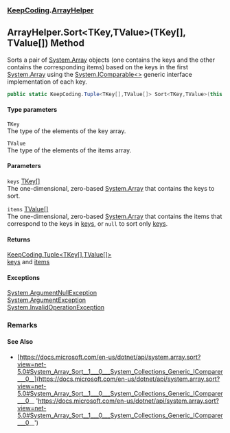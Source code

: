 ### [KeepCoding](KeepCoding.md 'KeepCoding').[ArrayHelper](KeepCoding_ArrayHelper.md 'KeepCoding.ArrayHelper')
## ArrayHelper.Sort&lt;TKey,TValue&gt;(TKey[], TValue[]) Method
Sorts a pair of [System.Array](https://docs.microsoft.com/en-us/dotnet/api/System.Array 'System.Array') objects (one contains the keys and the other contains the corresponding items) based on the keys in the first [System.Array](https://docs.microsoft.com/en-us/dotnet/api/System.Array 'System.Array') using the [System.IComparable&lt;&gt;](https://docs.microsoft.com/en-us/dotnet/api/System.IComparable-1 'System.IComparable`1') generic interface implementation of each key.  
```csharp
public static KeepCoding.Tuple<TKey[],TValue[]> Sort<TKey,TValue>(this TKey[] keys, TValue[] items);
```
#### Type parameters
<a name='KeepCoding_ArrayHelper_Sort_TKey_TValue_(TKey___TValue__)_TKey'></a>
`TKey`  
The type of the elements of the key array.
  
<a name='KeepCoding_ArrayHelper_Sort_TKey_TValue_(TKey___TValue__)_TValue'></a>
`TValue`  
The type of the elements of the items array.
  
#### Parameters
<a name='KeepCoding_ArrayHelper_Sort_TKey_TValue_(TKey___TValue__)_keys'></a>
`keys` [TKey](KeepCoding_ArrayHelper_Sort_TKey_TValue_(TKey___TValue__).md#KeepCoding_ArrayHelper_Sort_TKey_TValue_(TKey___TValue__)_TKey 'KeepCoding.ArrayHelper.Sort&lt;TKey,TValue&gt;(TKey[], TValue[]).TKey')[[]](https://docs.microsoft.com/en-us/dotnet/api/System.Array 'System.Array')  
The one-dimensional, zero-based [System.Array](https://docs.microsoft.com/en-us/dotnet/api/System.Array 'System.Array') that contains the keys to sort.
  
<a name='KeepCoding_ArrayHelper_Sort_TKey_TValue_(TKey___TValue__)_items'></a>
`items` [TValue](KeepCoding_ArrayHelper_Sort_TKey_TValue_(TKey___TValue__).md#KeepCoding_ArrayHelper_Sort_TKey_TValue_(TKey___TValue__)_TValue 'KeepCoding.ArrayHelper.Sort&lt;TKey,TValue&gt;(TKey[], TValue[]).TValue')[[]](https://docs.microsoft.com/en-us/dotnet/api/System.Array 'System.Array')  
The one-dimensional, zero-based [System.Array](https://docs.microsoft.com/en-us/dotnet/api/System.Array 'System.Array') that contains the items that correspond to the keys in [keys](KeepCoding_ArrayHelper_Sort_TKey_TValue_(TKey___TValue__).md#KeepCoding_ArrayHelper_Sort_TKey_TValue_(TKey___TValue__)_keys 'KeepCoding.ArrayHelper.Sort&lt;TKey,TValue&gt;(TKey[], TValue[]).keys'), or `null` to sort only [keys](KeepCoding_ArrayHelper_Sort_TKey_TValue_(TKey___TValue__).md#KeepCoding_ArrayHelper_Sort_TKey_TValue_(TKey___TValue__)_keys 'KeepCoding.ArrayHelper.Sort&lt;TKey,TValue&gt;(TKey[], TValue[]).keys').
  
#### Returns
[KeepCoding.Tuple&lt;](KeepCoding_Tuple_T1_T2_.md 'KeepCoding.Tuple&lt;T1,T2&gt;')[TKey](KeepCoding_ArrayHelper_Sort_TKey_TValue_(TKey___TValue__).md#KeepCoding_ArrayHelper_Sort_TKey_TValue_(TKey___TValue__)_TKey 'KeepCoding.ArrayHelper.Sort&lt;TKey,TValue&gt;(TKey[], TValue[]).TKey')[[]](https://docs.microsoft.com/en-us/dotnet/api/System.Array 'System.Array')[,](KeepCoding_Tuple_T1_T2_.md 'KeepCoding.Tuple&lt;T1,T2&gt;')[TValue](KeepCoding_ArrayHelper_Sort_TKey_TValue_(TKey___TValue__).md#KeepCoding_ArrayHelper_Sort_TKey_TValue_(TKey___TValue__)_TValue 'KeepCoding.ArrayHelper.Sort&lt;TKey,TValue&gt;(TKey[], TValue[]).TValue')[[]](https://docs.microsoft.com/en-us/dotnet/api/System.Array 'System.Array')[&gt;](KeepCoding_Tuple_T1_T2_.md 'KeepCoding.Tuple&lt;T1,T2&gt;')  
[keys](KeepCoding_ArrayHelper_Sort_TKey_TValue_(TKey___TValue__).md#KeepCoding_ArrayHelper_Sort_TKey_TValue_(TKey___TValue__)_keys 'KeepCoding.ArrayHelper.Sort&lt;TKey,TValue&gt;(TKey[], TValue[]).keys') and [items](KeepCoding_ArrayHelper_Sort_TKey_TValue_(TKey___TValue__).md#KeepCoding_ArrayHelper_Sort_TKey_TValue_(TKey___TValue__)_items 'KeepCoding.ArrayHelper.Sort&lt;TKey,TValue&gt;(TKey[], TValue[]).items')
#### Exceptions
[System.ArgumentNullException](https://docs.microsoft.com/en-us/dotnet/api/System.ArgumentNullException 'System.ArgumentNullException')  
[System.ArgumentException](https://docs.microsoft.com/en-us/dotnet/api/System.ArgumentException 'System.ArgumentException')  
[System.InvalidOperationException](https://docs.microsoft.com/en-us/dotnet/api/System.InvalidOperationException 'System.InvalidOperationException')  
### Remarks
#### See Also
- [https://docs.microsoft.com/en-us/dotnet/api/system.array.sort?view=net-5.0#System_Array_Sort__1___0___System_Collections_Generic_IComparer___0__](https://docs.microsoft.com/en-us/dotnet/api/system.array.sort?view=net-5.0#System_Array_Sort__1___0___System_Collections_Generic_IComparer___0__ 'https://docs.microsoft.com/en-us/dotnet/api/system.array.sort?view=net-5.0#System_Array_Sort__1___0___System_Collections_Generic_IComparer___0__')

